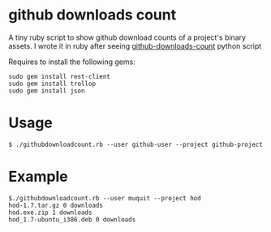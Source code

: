 # github downloads count

A tiny ruby script to show github download counts of a project's binary
assets. I wrote it in ruby after seeing [github-downloads-count](http://mmilidoni.github.io/github-downloads-count/) python script

Requires to install the following gems:

    sudo gem install rest-client
    sudo gem install trollop
    sudo gem install json

# Usage

    $ ./githubdownloadcount.rb --user github-user --project github-project

# Example

    $./githubdownloadcount.rb --user muquit --project hod
    hod-1.7.tar.gz 0 downloads
    hod.exe.zip 1 downloads
    hod_1.7-ubuntu_i386.deb 0 downloads
